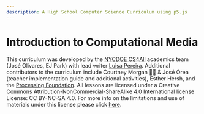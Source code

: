```yaml
---
description: A High School Computer Science Curriculum using p5.js
---
```


# Introduction to Computational Media

This curriculum was developed by the [NYCDOE CS4All](http://cs4all.nyc/) academics team \(José Olivares, EJ Park\) with lead writer [Luisa Pereira](http://www.luisapereira.net/). Additional contributors to the curriculum include Courtney Morgan 🙆‍♀️ & José Orea \(teacher implementation guide and additional activities\), Esther Hersh, and the [Processing Foundation](https://processingfoundation.org/). All lessons are licensed under a Creative Commons Attribution-NonCommercial-ShareAlike 4.0 International license License: CC BY-NC-SA 4.0. For more info on the limitations and use of materials under this license please click [here](https://creativecommons.org/licenses/by-nc-sa/4.0/).

